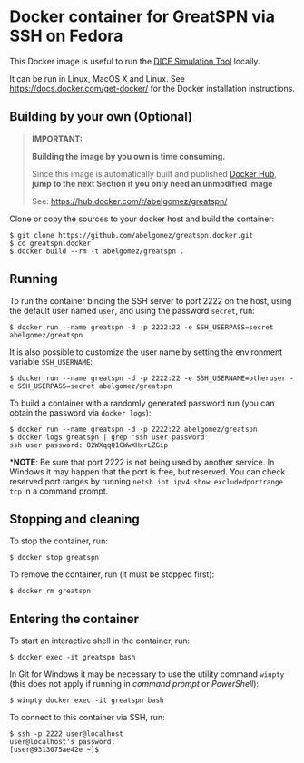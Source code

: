 # Docker container for GreatSPN via SSH on Fedora

This Docker image is useful to run the [DICE Simulation Tool](https://github.com/dice-project/DICE-Simulation) locally.

It can be run in Linux, MacOS X and Linux. See https://docs.docker.com/get-docker/ for the Docker installation instructions.

## Building by your own (Optional)

> **IMPORTANT:**
>
> **Building the image by you own is time consuming.**
>
> Since this image is automatically built and published [Docker Hub](https://hub.docker.com/r/abelgomez/greatspn/), **jump to the next Section if you only need an unmodified image**
>
> See: https://hub.docker.com/r/abelgomez/greatspn/

Clone or copy the sources to your docker host and build the container:

```
$ git clone https://github.com/abelgomez/greatspn.docker.git 
$ cd greatspn.docker
$ docker build --rm -t abelgomez/greatspn .
```

## Running

To run the container binding the SSH server to port 2222 on the host, using the default user named `user`, and using the password `secret`, run:

```
$ docker run --name greatspn -d -p 2222:22 -e SSH_USERPASS=secret abelgomez/greatspn
```

It is also possible to customize the user name by setting the environment variable `SSH_USERNAME`:

```
$ docker run --name greatspn -d -p 2222:22 -e SSH_USERNAME=otheruser -e SSH_USERPASS=secret abelgomez/greatspn
```

To build a container with a randomly generated password run (you can obtain the password via `docker logs`):

```
$ docker run --name greatspn -d -p 2222:22 abelgomez/greatspn
$ docker logs greatspn | grep 'ssh user password'
ssh user password: O2WXqqQ1CWwXHxrLZGip
```

***NOTE**: Be sure that port 2222 is not being used by another service. In Windows it may happen that the port is free, but reserved. You can check reserved port ranges by running `netsh int ipv4 show excludedportrange tcp` in a command prompt.


## Stopping and cleaning

To stop the container, run:

```
$ docker stop greatspn
```

To remove the container, run (it must be stopped first):

```
$ docker rm greatspn
```

## Entering the container

To start an interactive shell in the container, run:

```
$ docker exec -it greatspn bash
```

In Git for Windows it may be necessary to use the utility command `winpty` (this does not apply if running in _command prompt_ or _PowerShell_):

```
$ winpty docker exec -it greatspn bash
```

To connect to this container via SSH, run:

```
$ ssh -p 2222 user@localhost
user@localhost's password: 
[user@9313075ae42e ~]$ 
```
